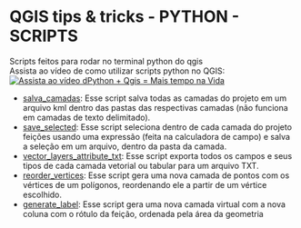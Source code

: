 # QGIS tips & tricks - PYTHON - SCRIPTS

Scripts feitos para rodar no terminal python do qgis  
Assista ao vídeo de como utilizar scripts python no QGIS:  
[![Assista ao vídeo dPython + Qgis = Mais tempo na Vida](https://img.youtube.com/vi/0kaYuPeM0wI/0.jpg)](https://www.youtube.com/watch?v=0kaYuPeM0wI)  


* [salva_camadas](./salva_camadas): Esse script salva todas as camadas do projeto em um arquivo kml dentro das pastas das respectivas camadas (não funciona em camadas de texto delimitado).
* [save_selected](./save_selected): Esse script seleciona dentro de cada camada do projeto feições usando uma expressão (feita na calculadora de campo) e salva a seleção em um arquivo, dentro da pasta da camada.
* [vector_layers_attribute_txt](./scripts/vector_layers_attribute_txt): Esse script exporta todos os campos e seus tipos de cada camada vetorial ou tabular para um arquivo TXT.
* [reorder_vertices](./reorder_vertices): Esse script gera uma nova camada de pontos com os vértices de um polígonos, reordenando ele a partir de um vértice escolhido.
* [generate_label](./generate_label): Esse script gera uma nova camada virtual com a nova coluna com o rótulo da feição, ordenada pela área da geometria

